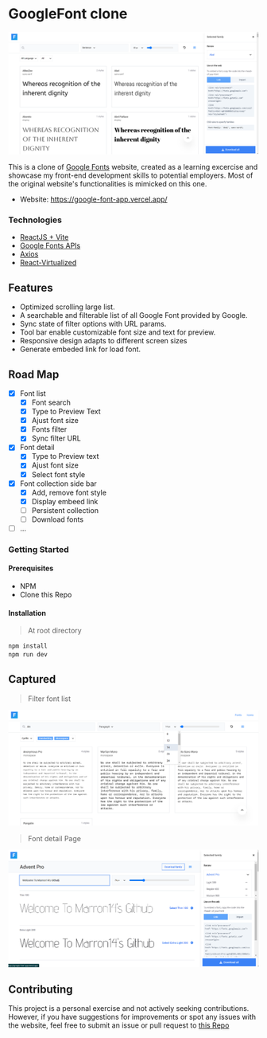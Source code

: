 # GoogleFont clone
<img src="documents/images/home.png" />

<!-- ABOUT THE PROJECT -->
<br/>

This is a clone of [Google Fonts](https://fonts.google.com/) website, created as a learning excercise and showcase my front-end development skills to potential employers. Most of the original website's functionalities is mimicked on this one.

* Website: https://google-font-app.vercel.app/

### Technologies
* [ReactJS + Vite](https://vitejs.dev/)
* [Google Fonts APIs](https://developers.google.com/fonts/docs/developer_api)
* [Axios](https://github.com/axios/axios)
* [React-Virtualized](https://github.com/bvaughn/react-virtualized)

## Features
* Optimized scrolling large list.
* A searchable and filterable list of all Google Font provided by Google. 
* Sync state of filter options with URL params.
* Tool bar enable customizable font size and text for preview.
* Responsive design adapts to different screen sizes
* Generate embeded link for load font.

## Road Map
- [x] Font list
    + [x] Font search
    + [x] Type to Preview Text
    + [x] Ajust font size
    + [x] Fonts filter
    + [x] Sync filter URL
- [x] Font detail 
    + [x] Type to Preview text
    + [x] Ajust font size
    + [x] Select font style
- [x] Font collection side bar
    + [x] Add, remove font style
    + [x] Display embeed link
    + [ ] Persistent collection
    + [ ] Download fonts
- [ ] ...

### Getting Started
#### Prerequisites
* NPM
* Clone this Repo
#### Installation
> At root directory
```sh
npm install
npm run dev
```
## Captured
> Filter font list
<img src="documents/images/font-filter.png">

> Font detail Page
<img src="documents/images/font-detail.png" />

## Contributing
This project is a personal exercise and not actively seeking contributions. However, if you have suggestions for improvements or spot any issues with the website, feel free to submit an issue or pull request to [this Repo](https://github.com/tonible14012002/GoogleFontApp)
